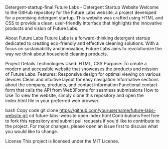 Detergent-startup-final
Future Labs - Detergent Startup Website
Welcome to the GitHub repository for the Future Labs website, a project developed for a promising detergent startup. This website was crafted using HTML and CSS to provide a clean, user-friendly interface that highlights the innovative products and vision of Future Labs.

About Future Labs
Future Labs is a forward-thinking detergent startup dedicated to creating eco-friendly and effective cleaning solutions. With a focus on sustainability and innovation, Future Labs aims to revolutionize the way we think about household cleaning products.

Project Details
Technologies Used: HTML, CSS
Purpose: To create a modern and accessible website that showcases the products and mission of Future Labs.
Features:
Responsive design for optimal viewing on various devices
Clean and intuitive layout for easy navigation
Informative sections about the company, products, and contact information
Functional contact form that calls the API from Web3Forms for seamless submissions
How to Use
To view the website, simply clone this repository and open the index.html file in your preferred web browser.

bash
Copy code
git clone https://github.com/yourusername/future-labs-website.git
cd future-labs-website
open index.html
Contributions
Feel free to fork this repository and submit pull requests if you'd like to contribute to the project. For major changes, please open an issue first to discuss what you would like to change.

License
This project is licensed under the MIT License.
